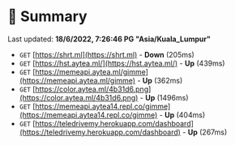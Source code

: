 # 📖 Summary
Last updated: **18/6/2022, 7:26:46 PG "Asia/Kuala_Lumpur"**

- `GET` [https://shrt.ml](https://shrt.ml) - **Down** (205ms)
- `GET` [https://hst.aytea.ml/](https://hst.aytea.ml/) - **Up** (439ms)
- `GET` [https://memeapi.aytea.ml/gimme](https://memeapi.aytea.ml/gimme) - **Up** (362ms)
- `GET` [https://color.aytea.ml/4b31d6.png](https://color.aytea.ml/4b31d6.png) - **Up** (1496ms)
- `GET` [https://memeapi.aytea14.repl.co/gimme](https://memeapi.aytea14.repl.co/gimme) - **Up** (404ms)
- `GET` [https://teledrivemy.herokuapp.com/dashboard](https://teledrivemy.herokuapp.com/dashboard) - **Up** (267ms)
